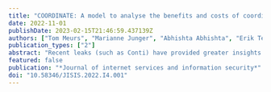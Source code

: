 ```yaml
---
title: "COORDINATE: A model to analyse the benefits and costs of coordinating cybercrime"
date: 2022-11-01
publishDate: 2023-02-15T21:46:59.437139Z
authors: ["Tom Meurs", "Marianne Junger", "Abhishta Abhishta", "Erik Tews", "Emma Ratia"]
publication_types: ["2"]
abstract: "Recent leaks (such as Conti) have provided greater insights on the working of cybercriminal organisations. Just like any other business, these malicious actors strategically manage their processes in order to maximise their revenues. Coordinating different types of cybercrimes as part of a single attack campaign provides another opportunity to these criminal groups to improve the efficiency of their attacks. To investigate the promise of this “coordination” between cybercrimes in improving the financial gains realised by cybercriminals, we take a two-step approach. First, we perform a bibliometric analysis of past scientific literature discussing the concept of “coordination” w.r.t to cybercrime. Second, as a case study, analysing the attack chains of DDoS, phishing and ransomware attacks, we identify vantage points for potential coordination from an attackertextquoterights perspective. Based on our findings, we propose a model (COORDINATE) to identify the types of potential cybercrime “coordinations”. COORDINATE considers three relevant types of coordination: direct collaborated coordination, indirect collaborated coordination, and opportunistic coordination. Given the advantages of coordinated attacks, our results suggest that one crime may provide opportunities for the next one. Coordinated attacks will become more prevalent, and that we may witness the development of a dynamic that leads to more online crime."
featured: false
publication: "*Journal of internet services and information security*"
doi: "10.58346/JISIS.2022.I4.001"
---
```


